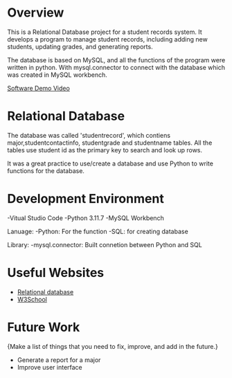 # Overview

This is a Relational Database project for a student records system. It develops a program to manage student records, including adding new students, updating grades, and generating reports. 

The database is based on MySQL, and all the functions of the program were written in python. With mysql.connector to connect with the database which was created in MySQL workbench.


[Software Demo Video](https://youtu.be/AkxKCqGOFTg?si=sFroWRwspWYpaXUa)

# Relational Database

The database was called 'studentrecord', which contiens major,studentcontactinfo, studentgrade and studentname tables. All the tables use student id as the primary key to search and look up rows. 

It was a great practice to use/create a database and use Python to write functions for the database.

# Development Environment

-Vitual Studio Code
-Python 3.11.7
-MySQL Workbench

Lanuage: 
-Python: For the function
-SQL: for creating database

Library:
-mysql.connector: Built connetion between Python and SQL 

# Useful Websites


- [Relational database](https://en.wikipedia.org/wiki/Relational_database)
- [W3School](https://www.w3schools.com/sql/)

# Future Work

{Make a list of things that you need to fix, improve, and add in the future.}

- Generate a report for a major 
- Improve user interface